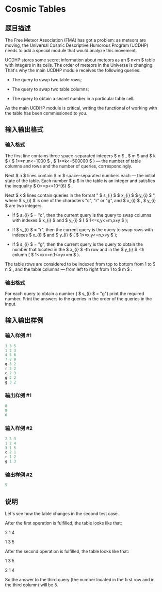 # Cosmic Tables

## 题目描述

The Free Meteor Association (FMA) has got a problem: as meteors are moving, the Universal Cosmic Descriptive Humorous Program (UCDHP) needs to add a special module that would analyze this movement.

UCDHP stores some secret information about meteors as an $ n×m $ table with integers in its cells. The order of meteors in the Universe is changing. That's why the main UCDHP module receives the following queries:

- The query to swap two table rows;

- The query to swap two table columns;

- The query to obtain a secret number in a particular table cell.

As the main UCDHP module is critical, writing the functional of working with the table has been commissioned to you.

## 输入输出格式

### 输入格式

The first line contains three space-separated integers $ n $ , $ m $ and $ k $ ( $ 1<=n,m<=1000 $ , $ 1<=k<=500000 $ ) — the number of table columns and rows and the number of queries, correspondingly.

Next $ n $ lines contain $ m $ space-separated numbers each — the initial state of the table. Each number $ p $ in the table is an integer and satisfies the inequality $ 0<=p<=10^{6} $ .

Next $ k $ lines contain queries in the format " $ s_{i} $ $ x_{i} $ $ y_{i} $ ", where $ s_{i} $ is one of the characters "с", "r" or "g", and $ x_{i} $ , $ y_{i} $ are two integers.

- If $ s_{i} $ = "c", then the current query is the query to swap columns with indexes $ x_{i} $ and $ y_{i} $ ( $ 1<=x,y<=m,x≠y $ );

- If $ s_{i} $ = "r", then the current query is the query to swap rows with indexes $ x_{i} $ and $ y_{i} $ ( $ 1<=x,y<=n,x≠y $ );

- If $ s_{i} $ = "g", then the current query is the query to obtain the number that located in the $ x_{i} $ -th row and in the $ y_{i} $ -th column ( $ 1<=x<=n,1<=y<=m $ ).

The table rows are considered to be indexed from top to bottom from 1 to $ n $ , and the table columns — from left to right from 1 to $ m $ .

### 输出格式

For each query to obtain a number ( $ s_{i} $ = "g") print the required number. Print the answers to the queries in the order of the queries in the input.

## 输入输出样例

### 输入样例 #1

```cpp
3 3 5
1 2 3
4 5 6
7 8 9
g 3 2
r 3 2
c 2 3
g 2 2
g 3 2

```
### 输出样例 #1

```cpp
8
9
6

```
### 输入样例 #2

```cpp
2 3 3
1 2 4
3 1 5
c 2 1
r 1 2
g 1 3

```
### 输出样例 #2

```cpp
5

```
## 说明

Let's see how the table changes in the second test case.

After the first operation is fulfilled, the table looks like that:

2 1 4

1 3 5

After the second operation is fulfilled, the table looks like that:

1 3 5

2 1 4

So the answer to the third query (the number located in the first row and in the third column) will be 5.

